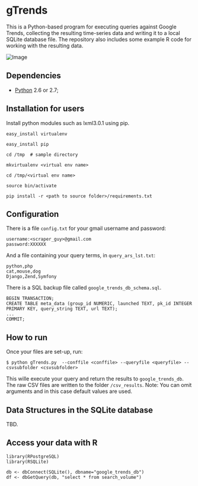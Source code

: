 gTrends 
=======

This is a Python-based program for executing queries against Google Trends, collecting the resulting time-series data and writing it to a local SQLite database file. 
The repository also includes some example R code for working with the resulting data. 

![Image](http://dl.dropboxusercontent.com/u/420874/permanent/example_search_results.png)


## Dependencies

* [Python](http://python.org/download/) 2.6 or 2.7;

## Installation for users

Install python modules such as lxml3.0.1 using pip.

```
easy_install virtualenv
```

```
easy_install pip
```

```
cd /tmp  # sample directory
```

```
mkvirtualenv <virtual env name>
```

```
cd /tmp/<virtual env name>
```

```
source bin/activate
```

```
pip install -r <path to source folder>/requirements.txt
```


## Configuration 

There is a file `config.txt` for your gmail username and password: 

```
username:<scraper_guy>@gmail.com
password:XXXXXX
```

And a file containing your query terms, in `query_ars_lst.txt`: 
```
python,php
cat,mouse,dog
Django,Zend,Symfony
```

There is a SQL backup file called `google_trends_db_schema.sql`.
```
BEGIN TRANSACTION;
CREATE TABLE meta_data (group_id NUMERIC, launched TEXT, pk_id INTEGER PRIMARY KEY, query_string TEXT, url TEXT);
...
COMMIT;
```

## How to run 
Once your files are set-up, run: 

`` $ python gTrends.py  --conffile <conffile> --queryfile <queryfile> --csvsubfolder <csvsubfolder> ``

This wille execute your query and return the results to `google_trends_db`. 
The raw CSV files are written to the folder `/csv_results`. 
Note: You can omit arguments and in this case default values are used.
  
## Data Structures in the SQLite database 

TBD.  

## Access your data with R 

```
library(RPostgreSQL)
library(RSQLite)
   
db <- dbConnect(SQLite(), dbname="google_trends_db")
df <- dbGetQuery(db, "select * from search_volume") 
```

